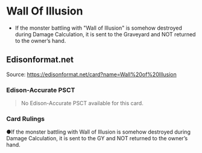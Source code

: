 # Wall Of Illusion

*   If the monster battling with "Wall of Illusion" is somehow destroyed during Damage Calculation, it is sent to the Graveyard and NOT returned to the owner’s hand.

## Edisonformat.net

Source: https://edisonformat.net/card?name=Wall%20of%20Illusion

### Edison-Accurate PSCT

> No Edison-Accurate PSCT available for this card.

### Card Rulings

●If the monster battling with Wall of Illusion is somehow destroyed during Damage Calculation, it is sent to the GY and NOT returned to the owner’s hand.
            